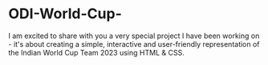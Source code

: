 # ODI-World-Cup-
  I am excited to share with you a very special project I have been working on - it's about creating a simple, interactive and user-friendly representation of the Indian World Cup Team 2023 using HTML &amp; CSS. 
